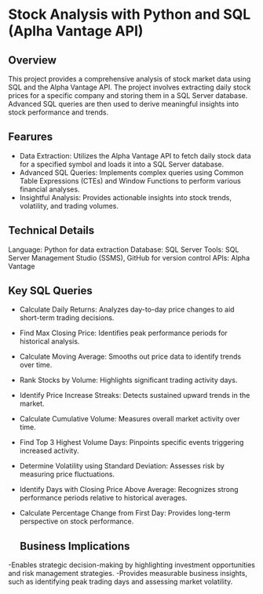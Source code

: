 # Stock Analysis with Python and SQL (Aplha Vantage API)
## Overview
This project provides a comprehensive analysis of stock market data using SQL and the Alpha Vantage API. The project involves extracting daily stock prices for a specific company and storing them in a SQL Server database. Advanced SQL queries are then used to derive meaningful insights into stock performance and trends.

## Fearures
- Data Extraction: Utilizes the Alpha Vantage API to fetch daily stock data for a specified symbol and loads it into a SQL Server database.
- Advanced SQL Queries: Implements complex queries using Common Table Expressions (CTEs) and Window Functions to perform various financial analyses.
- Insightful Analysis: Provides actionable insights into stock trends, volatility, and trading volumes.

## Technical Details
Language: Python for data extraction
Database: SQL Server
Tools: SQL Server Management Studio (SSMS), GitHub for version control
APIs: Alpha Vantage

## Key SQL Queries
- Calculate Daily Returns: Analyzes day-to-day price changes to aid short-term trading decisions.
- Find Max Closing Price: Identifies peak performance periods for historical analysis.
- Calculate Moving Average: Smooths out price data to identify trends over time.
- Rank Stocks by Volume: Highlights significant trading activity days.
- Identify Price Increase Streaks: Detects sustained upward trends in the market.
- Calculate Cumulative Volume: Measures overall market activity over time.
- Find Top 3 Highest Volume Days: Pinpoints specific events triggering increased activity.
- Determine Volatility using Standard Deviation: Assesses risk by measuring price fluctuations.
- Identify Days with Closing Price Above Average: Recognizes strong performance periods relative to historical averages.
- Calculate Percentage Change from First Day: Provides long-term perspective on stock performance.

  ## Business Implications
-Enables strategic decision-making by highlighting investment opportunities and risk management strategies.
-Provides measurable business insights, such as identifying peak trading days and assessing market volatility.
